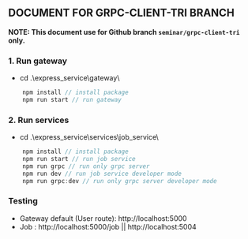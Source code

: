 ## DOCUMENT FOR GRPC-CLIENT-TRI BRANCH

**NOTE: This document use for Github branch `seminar/grpc-client-tri` only.**

### 1. Run gateway
* cd .\express_service\gateway\

```javascript
    npm install // install package
    npm run start // run gateway
```

### 2. Run services
* cd .\express_service\services\job_service\

```javascript
    npm install // install package
    npm run start // run job service
    npm run grpc // run only grpc server
    npm run dev // run job service developer mode
    npm run grpc:dev // run only grpc server developer mode
```

### Testing
- Gateway default (User route): http://localhost:5000
- Job : http://localhost:5000/job || http://localhost:5004
